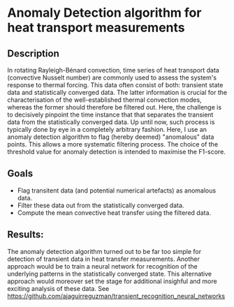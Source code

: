 # Anomaly Detection algorithm for heat transport measurements

## Description
In rotating Rayleigh-Bénard convection, time series of heat transport data (convective Nusselt number) are commonly used to assess the system's response to thermal forcing. This data often consist of both: transient state data and statistically converged data. The latter information is crucial for the characterisation of the well-established thermal convection modes, whereas the former should therefore be filtered out. Here, the challenge is to decisively pinpoint the time instance that that separates the transient data from the statistically converged data. Up until now, such process is typically done by eye in a completely arbitrary fashion. Here, I use an anomaly detection algorithm to flag (hereby deemed) "anomalous" data points. This allows a more systematic filtering process. The choice of the threshold value for anomaly detection is intended to maximise the F1-score.

## Goals
- Flag transitent data (and potential numerical artefacts) as anomalous data.
- Filter these data out from the statistically converged data.
- Compute the mean convective heat transfer using the filtered data.

## Results:
The anomaly detection algorithm turned out to be far too simple for detection of transient data in heat transfer measurements. Another approach would be to train a neural network for recognition of the underlying patterns in the statistically converged state. This alternative approach would moreover set the stage for additional insighful and more exciting analysis of these data. See https://github.com/ajaguirreguzman/transient_recognition_neural_networks


